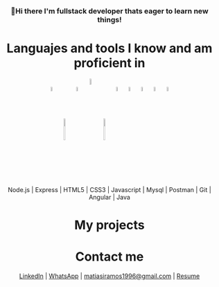 <div align="center"><h3>👋Hi there I'm fullstack developer thats eager to learn new things!</h3></div>

<div align="center"><h1>Languajes and tools I know and am proficient in</h1></div>
<p align="center">
  <img width="5%" align="center" src="https://www.vectorlogo.zone/logos/nodejs/nodejs-icon.svg">
  <img width="5%" align="center" height="50px" src="https://encrypted-tbn0.gstatic.com/images?q=tbn:ANd9GcRS7RVaKE0ubjH_Ioi90MHiDzKw-GpNI1BsHw&usqp=CAU">
  <img width="5%" align="center" src="https://www.vectorlogo.zone/logos/w3_html5/w3_html5-icon.svg">
  <img width="6%" align="center" src="https://seeklogo.com/images/C/css3-logo-8724075274-seeklogo.com.png">
  <img width="5%" align="center" height="50px" src="https://cdn.worldvectorlogo.com/logos/logo-javascript.svg">
  <img width="5%" align="center" src="https://www.vectorlogo.zone/logos/mysql/mysql-ar21.svg">
  <img width="5%" align="center" src="https://www.vectorlogo.zone/logos/getpostman/getpostman-icon.svg">
  <img width="5%" align="center" src="https://www.vectorlogo.zone/logos/git-scm/git-scm-icon.svg">
  <img width="5%" align="center" src="https://www.vectorlogo.zone/logos/angular/angular-icon.svg">
  <img width="5%" align="center" src="https://www.vectorlogo.zone/logos/java/java-icon.svg">
</p>

<p align="center"> Node.js | Express | HTML5 | CSS3 | Javascript | Mysql | Postman | Git | Angular | Java </p>

<div align="center"><h1>My projects</h1></div>



<div align="center"><h1>Contact me</h1></div>

<p align="center"><a href="https://www.linkedin.com/in/matias-ignacio-ramos-8a2a51190/">LinkedIn</a> | <a href="https://wa.me/+5492613733333text=Hello!%20I%20found%20your%20number%20in%20your%20GitHub%20Profile">WhatsApp</a> | <a href="mailTo:matiasiramos1996@gmail.com">matiasiramos1996@gmail.com</a> | <a href="https://drive.google.com/file/d/1MtctYjr3jZIVTA6_NUPcAqQ_H46IS-Mw/view?usp=sharing">Resume</a>  </p>
